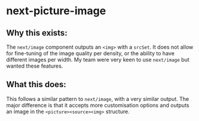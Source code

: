 # next-picture-image

## Why this exists:

The `next/image` component outputs an `<img>` with a `srcSet`. It does not allow for fine-tuning of the image quality per density, or the ability to have different images per width. My team were very keen to use `next/image` but wanted these features.

## What this does:

This follows a similar pattern to `next/image`, with a very similar output. The major difference is that it accepts more customisation options and outputs an image in the `<picture><source><img>` structure.
